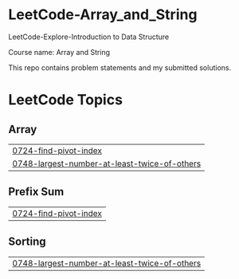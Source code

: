 # LeetCode-Array_and_String
LeetCode-Explore-Introduction to Data Structure

Course name: Array and String

This repo contains problem statements and my submitted solutions.

<!---LeetCode Topics Start-->
# LeetCode Topics
## Array
|  |
| ------- |
| [0724-find-pivot-index](https://github.com/SOHAM2099/LeetCode-Array_and_String/tree/master/0724-find-pivot-index) |
| [0748-largest-number-at-least-twice-of-others](https://github.com/SOHAM2099/LeetCode-Array_and_String/tree/master/0748-largest-number-at-least-twice-of-others) |
## Prefix Sum
|  |
| ------- |
| [0724-find-pivot-index](https://github.com/SOHAM2099/LeetCode-Array_and_String/tree/master/0724-find-pivot-index) |
## Sorting
|  |
| ------- |
| [0748-largest-number-at-least-twice-of-others](https://github.com/SOHAM2099/LeetCode-Array_and_String/tree/master/0748-largest-number-at-least-twice-of-others) |
<!---LeetCode Topics End-->